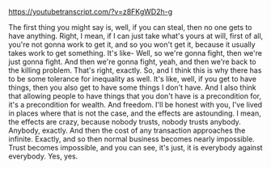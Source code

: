 https://youtubetranscript.com/?v=z8FKgWD2h-g

 The first thing you might say is, well, if you can steal, then no one gets to have anything. Right, I mean, if I can just take what's yours at will, first of all, you're not gonna work to get it, and so you won't get it, because it usually takes work to get something. It's like- Well, so we're gonna fight, then we're just gonna fight. And then we're gonna fight, yeah, and then we're back to the killing problem. That's right, exactly. So, and I think this is why there has to be some tolerance for inequality as well. It's like, well, if you get to have things, then you also get to have some things I don't have. And I also think that allowing people to have things that you don't have is a precondition for, it's a precondition for wealth. And freedom. I'll be honest with you, I've lived in places where that is not the case, and the effects are astounding. I mean, the effects are crazy, because nobody trusts, nobody trusts anybody. Anybody, exactly. And then the cost of any transaction approaches the infinite. Exactly, and so then normal business becomes nearly impossible. Trust becomes impossible, and you can see, it's just, it is everybody against everybody. Yes, yes.